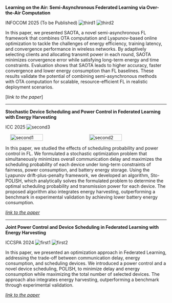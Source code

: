 **Learning on the Air: Semi-Asynchronous Federated Learning via Over-the-Air Computation**

INFOCOM 2025 (To be Published)
![third1](/assets/third1.png)
![third2](/assets/third2.png)

In this paper, we presented SAOTA, a novel semi-asynchronous FL framework that combines OTA computation and Lyapunov-based online optimization to tackle the challenges of energy efficiency, training latency, and convergence performance in wireless networks. By adaptively selecting clients and allocating transmit power in each round, SAOTA minimizes convergence error while satisfying long-term energy and time constraints. Evaluation shows that SAOTA leads to higher accuracy, faster convergence and lower energy consumption than FL baselines. These results validate the potential of combining semi-asynchronous methods with OTA computation for scalable, resource-efficient FL in realistic deployment scenarios.

[*link to the paper*]

****

**Stochastic Device Scheduling and Power Control in Federated Learning with Energy Harvesting**

ICC 2025
![second3](/assets/second3.png)
<div style="display: flex; justify-content: center; gap: 20px;">
  <img src="/assets/second1.png" alt="second1" width="45%"/>
  <img src="/assets/second2.png" alt="second2" width="45%"/>
</div>

In this paper, we studied the effects of scheduling probability and power control in FL. We formulated a stochastic optimization problem that simultaneously minimizes overall communication delay and maximizes the scheduling probability
of each device under long-term constraints of fairness, power consumption, and battery energy storage. Using the Lyapunov drift-plus-penalty framework, we developed an algorithm, Sto-POLISH, which analytically solves the formulated problem to determine the optimal scheduling probability and transmission power for each device. The proposed algorithm also integrates energy harvesting, outperforming a benchmark in experimental validation by achieving lower battery energy consumption.

[*link to the paper*](https://icc2025.ieee-icc.org/)


****


**Joint Power Control and Device Scheduling in Federated Learning with Energy Harvesting**

ICCSPA 2024
![first1](/assets/first1.png)
![first2](/assets/first2.png)

In this paper, we presented an optimization approach in Federated Learning, addressing the trade-off between communication delay, energy consumption, and scheduling devices. We introduced a power control and a novel device scheduling, POLISH, to minimize delay and energy consumption while maximizing the total number of selected devices. The approach also integrates energy harvesting, outperforming a benchmark through experimental validation.

[*link to the paper*](https://ieeexplore-ieee-org.proxy.queensu.ca/document/10794352/metrics#metrics)



